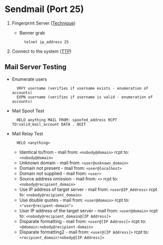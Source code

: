 <!---------------------------------------------------------------------------------
Copyright: (c) BLS OPS LLC.
This program is free software: you can redistribute it and/or modify
it under the terms of the GNU General Public License as published by
the Free Software Foundation, version 3.
This program is distributed in the hope that it will be useful,
but WITHOUT ANY WARRANTY; without even the implied warranty of
MERCHANTABILITY or FITNESS FOR A PARTICULAR PURPOSE. See the
GNU General Public License for more details.
You should have received a copy of the GNU General Public License
along with this program. If not, see <https://www.gnu.org/licenses/>.
--------------------------------------------------------------------------------->
# Sendmail (Port 25)

1. Fingerprint Server ([Technique](TTP/T1592_Gather_Victim_Host_Information/T1592.md))
	* Banner grab

			telnet ip_address 25
1. Connect to the system ([TTP](TTP/T1569_System_Services/T1569.md))

## Mail Server Testing
* Enumerate users

		VRFY username (verifies if username exists - enumeration of accounts)
		EXPN username (verifies if username is valid - enumeration of accounts)
* Mail Spoof Test

		HELO anything MAIL FROM: spoofed_address RCPT TO:valid_mail_account DATA . QUIT
* Mail Relay Test

		HELO <anything>
	* Identical to/from - mail from: `<nobody@domain>` rcpt to: `<nobody@domain>`
	* Unknown domain - mail from: `<user@unknown_domain>`
	* Domain not present - mail from: `<user@localhost>`
	* Domain not supplied - mail from: `<user>`
	* Source address omission - mail from: `<>` rcpt to: `<nobody@recipient_domain>`
	* Use IP address of target server - mail from: `<user@IP_Address>` rcpt to: `<nobody@recipient_domain>`
	* Use double quotes - mail from: `<user@domain>` rcpt to: `<"user@recipent-domain">`
	* User IP address of the target server - mail from: `<user@domain>` rcpt to: `<nobody@recipient_domain@[IP Address]>`
	* Disparate formatting - mail from: `<user@[IP Address]>` rcpt to: `<@domain:nobody@recipient-domain>`
	* Disparate formatting2 - mail from: `<user@[IP Address]>` rcpt to: `<recipient_domain!nobody@[IP Address]>`